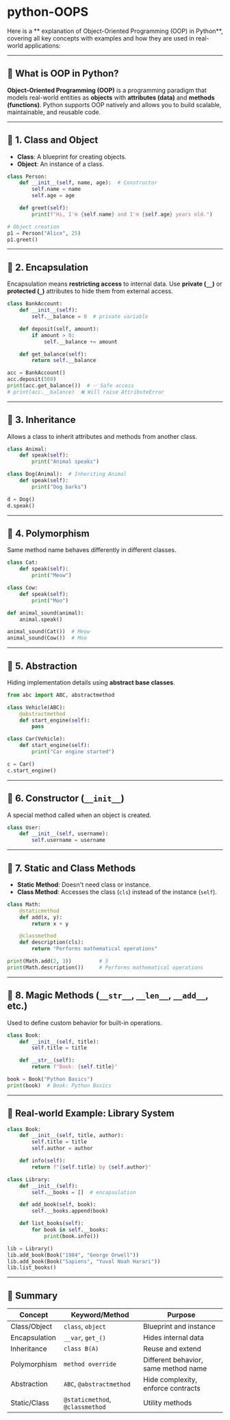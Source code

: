 # python-OOPS

Here is a ** explanation of Object-Oriented Programming (OOP) in Python**, covering all key concepts with examples and how they are used in real-world applications:

---

## 🧠 What is OOP in Python?

**Object-Oriented Programming (OOP)** is a programming paradigm that models real-world entities as **objects** with **attributes (data)** and **methods (functions)**.
Python supports OOP natively and allows you to build scalable, maintainable, and reusable code.

---

## 🔹 1. **Class and Object**

* **Class**: A blueprint for creating objects.
* **Object**: An instance of a class.

```python
class Person:
    def __init__(self, name, age):  # Constructor
        self.name = name
        self.age = age

    def greet(self):
        print(f"Hi, I'm {self.name} and I'm {self.age} years old.")

# Object creation
p1 = Person("Alice", 25)
p1.greet()
```

---

## 🔹 2. **Encapsulation**

Encapsulation means **restricting access** to internal data.
Use **private (`__`)** or **protected (`_`)** attributes to hide them from external access.

```python
class BankAccount:
    def __init__(self):
        self.__balance = 0  # private variable

    def deposit(self, amount):
        if amount > 0:
            self.__balance += amount

    def get_balance(self):
        return self.__balance

acc = BankAccount()
acc.deposit(500)
print(acc.get_balance())  # ✅ Safe access
# print(acc.__balance)  ❌ Will raise AttributeError
```

---

## 🔹 3. **Inheritance**

Allows a class to inherit attributes and methods from another class.

```python
class Animal:
    def speak(self):
        print("Animal speaks")

class Dog(Animal):  # Inheriting Animal
    def speak(self):
        print("Dog barks")

d = Dog()
d.speak()
```

---

## 🔹 4. **Polymorphism**

Same method name behaves differently in different classes.

```python
class Cat:
    def speak(self):
        print("Meow")

class Cow:
    def speak(self):
        print("Moo")

def animal_sound(animal):
    animal.speak()

animal_sound(Cat())  # Meow
animal_sound(Cow())  # Moo
```

---

## 🔹 5. **Abstraction**

Hiding implementation details using **abstract base classes**.

```python
from abc import ABC, abstractmethod

class Vehicle(ABC):
    @abstractmethod
    def start_engine(self):
        pass

class Car(Vehicle):
    def start_engine(self):
        print("Car engine started")

c = Car()
c.start_engine()
```

---

## 🔹 6. **Constructor (`__init__`)**

A special method called when an object is created.

```python
class User:
    def __init__(self, username):
        self.username = username
```

---

## 🔹 7. **Static and Class Methods**

* **Static Method**: Doesn't need class or instance.
* **Class Method**: Accesses the class (`cls`) instead of the instance (`self`).

```python
class Math:
    @staticmethod
    def add(x, y):
        return x + y

    @classmethod
    def description(cls):
        return "Performs mathematical operations"

print(Math.add(2, 3))         # 5
print(Math.description())     # Performs mathematical operations
```

---

## 🔹 8. **Magic Methods (`__str__`, `__len__`, `__add__`, etc.)**

Used to define custom behavior for built-in operations.

```python
class Book:
    def __init__(self, title):
        self.title = title

    def __str__(self):
        return f"Book: {self.title}"

book = Book("Python Basics")
print(book)  # Book: Python Basics
```

---

## 📌 Real-world Example: Library System

```python
class Book:
    def __init__(self, title, author):
        self.title = title
        self.author = author

    def info(self):
        return f"{self.title} by {self.author}"

class Library:
    def __init__(self):
        self.__books = []  # encapsulation

    def add_book(self, book):
        self.__books.append(book)

    def list_books(self):
        for book in self.__books:
            print(book.info())

lib = Library()
lib.add_book(Book("1984", "George Orwell"))
lib.add_book(Book("Sapiens", "Yuval Noah Harari"))
lib.list_books()
```

---

## 🧩 Summary

| Concept       | Keyword/Method                  | Purpose                              |
| ------------- | ------------------------------- | ------------------------------------ |
| Class/Object  | `class`, `object`               | Blueprint and instance               |
| Encapsulation | `__var`, `get_()`               | Hides internal data                  |
| Inheritance   | `class B(A)`                    | Reuse and extend                     |
| Polymorphism  | `method override`               | Different behavior, same method name |
| Abstraction   | `ABC`, `@abstractmethod`        | Hide complexity, enforce contracts   |
| Static/Class  | `@staticmethod`, `@classmethod` | Utility methods                      |

